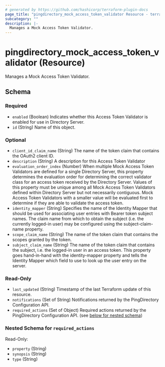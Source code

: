 ```yaml
---
# generated by https://github.com/hashicorp/terraform-plugin-docs
page_title: "pingdirectory_mock_access_token_validator Resource - terraform-provider-pingdirectory"
subcategory: ""
description: |-
  Manages a Mock Access Token Validator.
---
```


# pingdirectory_mock_access_token_validator (Resource)

Manages a Mock Access Token Validator.



<!-- schema generated by tfplugindocs -->
## Schema

### Required

- `enabled` (Boolean) Indicates whether this Access Token Validator is enabled for use in Directory Server.
- `id` (String) Name of this object.

### Optional

- `client_id_claim_name` (String) The name of the token claim that contains the OAuth2 client ID.
- `description` (String) A description for this Access Token Validator
- `evaluation_order_index` (Number) When multiple Mock Access Token Validators are defined for a single Directory Server, this property determines the evaluation order for determining the correct validator class for an access token received by the Directory Server. Values of this property must be unique among all Mock Access Token Validators defined within Directory Server but not necessarily contiguous. Mock Access Token Validators with a smaller value will be evaluated first to determine if they are able to validate the access token.
- `identity_mapper` (String) Specifies the name of the Identity Mapper that should be used for associating user entries with Bearer token subject names. The claim name from which to obtain the subject (i.e. the currently logged-in user) may be configured using the subject-claim-name property.
- `scope_claim_name` (String) The name of the token claim that contains the scopes granted by the token.
- `subject_claim_name` (String) The name of the token claim that contains the subject, i.e. the logged-in user in an access token. This property goes hand-in-hand with the identity-mapper property and tells the Identity Mapper which field to use to look up the user entry on the server.

### Read-Only

- `last_updated` (String) Timestamp of the last Terraform update of this resource.
- `notifications` (Set of String) Notifications returned by the PingDirectory Configuration API.
- `required_actions` (Set of Object) Required actions returned by the PingDirectory Configuration API. (see [below for nested schema](#nestedatt--required_actions))

<a id="nestedatt--required_actions"></a>
### Nested Schema for `required_actions`

Read-Only:

- `property` (String)
- `synopsis` (String)
- `type` (String)


